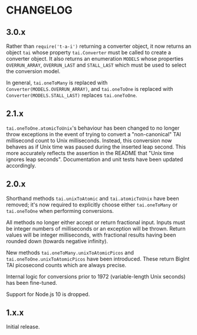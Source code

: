 # CHANGELOG

## 3.0.x

Rather than `require('t-a-i')` returning a converter object, it now returns an object `tai` whose property `tai.Converter` must be called to create a converter object. It also returns an enumeration `MODELS` whose properties `OVERRUN_ARRAY`, `OVERRUN_LAST` and `STALL_LAST` which must be used to select the conversion model.

In general, `tai.oneToMany` is replaced with `Converter(MODELS.OVERRUN_ARRAY)`, and `tai.oneToOne` is replaced with `Converter(MODELS.STALL_LAST)` replaces `tai.oneToOne`.

## 2.1.x

`tai.oneToOne.atomicToUnix`'s behaviour has been changed to no longer throw exceptions in the event of trying to convert a "non-canonical" TAI millisecond count to Unix milliseconds. Instead, this conversion now behaves as if Unix time was paused during the inserted leap second. This more accurately reflects the assertion in the README that "Unix time ignores leap seconds". Documentation and unit tests have been updated accordingly.

## 2.0.x

Shorthand methods `tai.unixToAtomic` and `tai.atomicToUnix` have been removed; it's now required to explicitly choose either `tai.oneToMany` or `tai.oneToOne` when performing conversions.

All methods no longer either accept or return fractional input. Inputs must be integer numbers of milliseconds or an exception will be thrown. Return values will be integer milliseconds, with fractional results having been rounded down (towards negative infinity).

New methods `tai.oneToMany.unixToAtomicPicos` and `tai.oneToOne.unixToAtomicPicos` have been introduced. These return BigInt TAI picosecond counts which are always precise.

Internal logic for conversions prior to 1972 (variable-length Unix seconds) has been fine-tuned.

Support for Node.js 10 is dropped.

## 1.x.x

Initial release.
